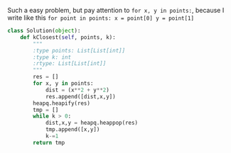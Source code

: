 Such a easy problem, but pay attention to `for x, y in points:`, because I write like this `for point in points: x = point[0] y = point[1]`
```python
class Solution(object):
    def kClosest(self, points, k):
        """
        :type points: List[List[int]]
        :type k: int
        :rtype: List[List[int]]
        """
        res = []
        for x, y in points:
            dist = (x**2 + y**2)
            res.append([dist,x,y])
        heapq.heapify(res)
        tmp = []
        while k > 0:
            dist,x,y = heapq.heappop(res)
            tmp.append([x,y])
            k-=1
        return tmp
```

